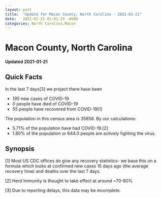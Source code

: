 ```yaml
---
layout: post
title:  "Update for Macon County, North Carolina - 2021-01-21"
date:   2021-01-21 01:01:29 -0600
categories: North Carolina,Macon
---
```


# Macon County, North Carolina
#### Updated 2021-01-21

## Quick Facts

In the last 7 days[3] we project there have been
- *195* new cases of COVID-19
- *0* people have died of COVID-19
- *55* people have recovered from COVID-19[1]

The population in this census area is 35858. By our calculations:
- 5.71% of the population have had COVID-19.[2]
- 1.80% of the population or 644.0 people are actively fighting the virus.

## Synopsis




[1] Most US CDC offices do give any recovery statistics- we base this on a formula which looks at confirmed new cases
15 days ago (the average recovery time) and deaths over the last 7 days.

[2] Herd Immunity is thought to take effect at around ~70-80%

[3] Due to reporting delays, this data may be incomplete.
 
    